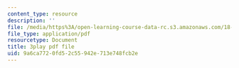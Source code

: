 ```yaml
---
content_type: resource
description: ''
file: /media/https%3A/open-learning-course-data-rc.s3.amazonaws.com/18-03sc-differential-equations-fall-2011/9a6ca7720fd52c55942e713e748fcb2e_2IBWxERRjvM.pdf
file_type: application/pdf
resourcetype: Document
title: 3play pdf file
uid: 9a6ca772-0fd5-2c55-942e-713e748fcb2e
---
```

